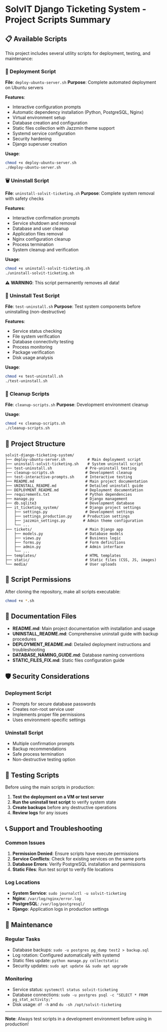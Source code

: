 # SolvIT Django Ticketing System - Project Scripts Summary

## 📋 Available Scripts

This project includes several utility scripts for deployment, testing, and maintenance:

### 🚀 Deployment Script
**File**: `deploy-ubuntu-server.sh`
**Purpose**: Complete automated deployment on Ubuntu servers

**Features**:
- Interactive configuration prompts
- Automatic dependency installation (Python, PostgreSQL, Nginx)
- Virtual environment setup
- Database creation and configuration
- Static files collection with Jazzmin theme support
- Systemd service configuration
- Security hardening
- Django superuser creation

**Usage**:
```bash
chmod +x deploy-ubuntu-server.sh
./deploy-ubuntu-server.sh
```

### 🗑️ Uninstall Script
**File**: `uninstall-solvit-ticketing.sh`
**Purpose**: Complete system removal with safety checks

**Features**:
- Interactive confirmation prompts
- Service shutdown and removal
- Database and user cleanup
- Application files removal
- Nginx configuration cleanup
- Process termination
- System cleanup and verification

**Usage**:
```bash
chmod +x uninstall-solvit-ticketing.sh
./uninstall-solvit-ticketing.sh
```

⚠️ **WARNING**: This script permanently removes all data!

### 🧪 Uninstall Test Script
**File**: `test-uninstall.sh`
**Purpose**: Test system components before uninstalling (non-destructive)

**Features**:
- Service status checking
- File system verification
- Database connectivity testing
- Process monitoring
- Package verification
- Disk usage analysis

**Usage**:
```bash
chmod +x test-uninstall.sh
./test-uninstall.sh
```

### 🧹 Cleanup Scripts
**File**: `cleanup-scripts.sh`
**Purpose**: Development environment cleanup

**Usage**:
```bash
chmod +x cleanup-scripts.sh
./cleanup-scripts.sh
```

## 📁 Project Structure

```
solvit-django-ticketing-system/
├── deploy-ubuntu-server.sh          # Main deployment script
├── uninstall-solvit-ticketing.sh    # System uninstall script
├── test-uninstall.sh               # Pre-uninstall testing
├── cleanup-scripts.sh              # Development cleanup
├── test-interactive-prompts.sh     # Interactive testing
├── README.md                       # Main project documentation
├── UNINSTALL_README.md             # Detailed uninstall guide
├── DEPLOYMENT_README.md            # Deployment documentation
├── requirements.txt                # Python dependencies
├── manage.py                       # Django management
├── db.sqlite3                      # Development database
├── it_ticketing_system/            # Django project settings
│   ├── settings.py                 # Development settings
│   ├── settings_production.py     # Production settings
│   ├── jazzmin_settings.py        # Admin theme configuration
│   └── ...
├── tickets/                        # Main Django app
│   ├── models.py                   # Database models
│   ├── views.py                    # Business logic
│   ├── forms.py                    # Form definitions
│   ├── admin.py                    # Admin interface
│   └── ...
├── templates/                      # HTML templates
├── static/                         # Static files (CSS, JS, images)
└── media/                          # User uploads
```

## 🔧 Script Permissions

After cloning the repository, make all scripts executable:

```bash
chmod +x *.sh
```

## 📖 Documentation Files

- **README.md**: Main project documentation with installation and usage
- **UNINSTALL_README.md**: Comprehensive uninstall guide with backup procedures
- **DEPLOYMENT_README.md**: Detailed deployment instructions and troubleshooting
- **DATABASE_NAMING_GUIDE.md**: Database naming conventions
- **STATIC_FILES_FIX.md**: Static files configuration guide

## 🛡️ Security Considerations

### Deployment Script
- Prompts for secure database passwords
- Creates non-root service user
- Implements proper file permissions
- Uses environment-specific settings

### Uninstall Script
- Multiple confirmation prompts
- Backup recommendations
- Safe process termination
- Non-destructive testing option

## 🧪 Testing Scripts

Before using the main scripts in production:

1. **Test the deployment on a VM or test server**
2. **Run the uninstall test script** to verify system state
3. **Create backups** before any destructive operations
4. **Review logs** for any issues

## 📞 Support and Troubleshooting

### Common Issues

1. **Permission Denied**: Ensure scripts have execute permissions
2. **Service Conflicts**: Check for existing services on the same ports
3. **Database Errors**: Verify PostgreSQL installation and permissions
4. **Static Files**: Run test script to verify file locations

### Log Locations

- **System Service**: `sudo journalctl -u solvit-ticketing`
- **Nginx**: `/var/log/nginx/error.log`
- **PostgreSQL**: `/var/log/postgresql/`
- **Django**: Application logs in production settings

## 🔄 Maintenance

### Regular Tasks
- Database backups: `sudo -u postgres pg_dump test2 > backup.sql`
- Log rotation: Configured automatically with systemd
- Static files update: `python manage.py collectstatic`
- Security updates: `sudo apt update && sudo apt upgrade`

### Monitoring
- Service status: `systemctl status solvit-ticketing`
- Database connections: `sudo -u postgres psql -c "SELECT * FROM pg_stat_activity;"`
- Disk usage: `df -h` and `du -sh /opt/solvit-ticketing`

---

**Note**: Always test scripts in a development environment before using in production!
